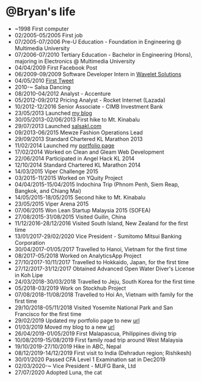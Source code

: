 @Bryan's life
===============

- ~1998 First computer
- 02/2005-05/2005 First job
- 07/2005-07/2006 Pre-U Education - Foundation in Engineering @ Multimedia University
- 07/2006-07/2010 Tertiary Education - Bachelor in Engineering (Hons), majoring in Electronics @ Multimedia University
- 04/04/2009 First Facebook Post
- 06/2009-09/2009 Software Developer Intern in [Wavelet Solutions](https://wavelet.net)
- 04/05/2010 [First Tweet](https://twitter.com/bryanwongbh/status/13343536493)
- 2010-~ Salsa Dancing
- 08/2010-04/2012 Analyst - Accenture
- 05/2012-09/2012 Pricing Analyst - Rocket Internet (Lazada)
- 10/2012-12/2016 Senior Associate - CIMB Investment Bank
- 23/05/2013 Launched [my blog](http://www.unconventional.co/)
- 30/05/2013-02/06/2013 First hike to Mt. Kinabalu
- 29/07/2013 Launched [salsakl.com](http://www.salsakl.com)
- 09/2013-06/2015 Mewze Fashion Operations Lead
- 29/09/2013 Standard Chartered KL Marathon 2013
- 11/02/2014 Launched my [portfolio page](http://www.bryanwongbh.com)
- 17/02/2014 Worked on Clean and Gleam Web Development
- 22/06/2014 Participated in Angel Hack KL 2014
- 12/10/2014 Standard Chartered KL Marathon 2014
- 14/03/2015 Viper Challenge 2015
- 03/2015-11/2015 Worked on YQuity Project
- 04/04/2015-15/04/2015 Indochina Trip (Phnom Penh, Siem Reap, Bangkok, and Chiang Mai)
- 14/05/2015-18/05/2015 Second hike to Mt. Kinabalu
- 23/05/2015 Viper Arena 2015
- 07/06/2015 Won Lean Startup Malaysia 2015 (SOFEA)
- 27/08/2015-31/08/2015 Visited Guilin, China
- 11/12/2016-28/12/2016 Visited South Island, New Zealand for the first time
- 13/01/2017-29/02/2020 Vice President - Sumitomo Mitsui Banking Corporation
- 30/04/2017-01/05/2017 Travelled to Hanoi, Vietnam for the first time
- 08/2017-05/2018 Worked on AnalyticsApp Project
- 27/10/2017-10/11/2017 Travelled to Hokkaido, Japan, for the first time
- 27/12/2017-31/12/2017 Obtained Advanced Open Water Diver's License in Koh Lipe
- 24/03/2018-30/03/2018 Travelled to Jeju, South Korea for the first time
- 05/2018-03/2019 Work on Stockhub Project
- 07/08/2018-11/08/2018 Travelled to Hoi An, Vietnam with family for the first time
- 29/10/2018-05/11/2018 Visited Yosemite National Park and San Francisco for the first time
- 29/02/2019 Updated my portfolio page to new [url](https://www.bryanwong.dev)
- 01/03/2019 Moved my blog to a new [url](https://blog.bryanwong.dev)
- 26/04/2019-01/05/2019 First Malapascua, Philippines diving trip
- 10/08/2019-15/08/2019 First family road trip around West Malaysia
- 19/10/2019-27/10/2019 Hike in ABC, Nepal
- 08/12/2019-14/12/2019 First visit to India (Dehradun region; Rishikesh)
- 30/01/2020 Passed CFA Level 1 Examination sat in Dec2019
- 02/03/2020-~ Vice President - MUFG Bank, Ltd
- 27/07/2020 Adopted Luna, the cat